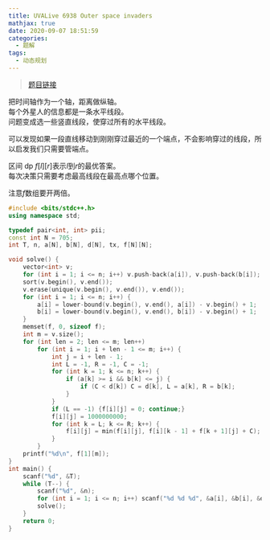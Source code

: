 ```yaml
---
title: UVALive 6938 Outer space invaders
mathjax: true
date: 2020-09-07 18:51:59
categories: 
  - 题解
tags: 
  - 动态规划
---
```



>[题目链接](https://vjudge.net/problem/UVALive-6938)  

把时间轴作为一个轴，距离做纵轴。  
每个外星人的信息都是一条水平线段。  
问题变成选一些竖直线段，使穿过所有的水平线段。  

可以发现如果一段直线移动到刚刚穿过最近的一个端点，不会影响穿过的线段，所以启发我们只需要管端点。  

区间 dp $f[l][r]$表示$l$到$r$的最优答案。  
每次决策只需要考虑最高线段在最高点哪个位置。  

注意$f$数组要开两倍。  

```cpp
#include <bits/stdc++.h>
using namespace std;

typedef pair<int, int> pii;
const int N = 705;
int T, n, a[N], b[N], d[N], tx, f[N][N];

void solve() {
    vector<int> v;
    for (int i = 1; i <= n; i++) v.push-back(a[i]), v.push-back(b[i]);
    sort(v.begin(), v.end());
    v.erase(unique(v.begin(), v.end()), v.end());
    for (int i = 1; i <= n; i++) {
    	a[i] = lower-bound(v.begin(), v.end(), a[i]) - v.begin() + 1;
    	b[i] = lower-bound(v.begin(), v.end(), b[i]) - v.begin() + 1;
    }
    memset(f, 0, sizeof f);
    int m = v.size();
    for (int len = 2; len <= m; len++)
    	for (int i = 1; i + len - 1 <= m; i++) {
    		int j = i + len - 1;
    		int L = -1, R = -1, C = -1;
    		for (int k = 1; k <= n; k++) {
    			if (a[k] >= i && b[k] <= j) {
    				if (C < d[k]) C = d[k], L = a[k], R = b[k];
    			}
    		}
    		if (L == -1) {f[i][j] = 0; continue;}
            f[i][j] = 1000000000;
            for (int k = L; k <= R; k++) {
                f[i][j] = min(f[i][j], f[i][k - 1] + f[k + 1][j] + C);
            }
    	}
    printf("%d\n", f[1][m]);
}
int main() {
    scanf("%d", &T);
    while (T--) {
    	scanf("%d", &n);
    	for (int i = 1; i <= n; i++) scanf("%d %d %d", &a[i], &b[i], &d[i]);
        solve();
    }
    return 0;
}
```